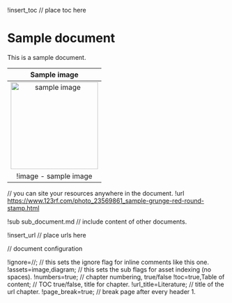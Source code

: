 !insert_toc                 // place toc here

# Sample document

This is a sample document.

|Sample image|
|:---:|
| <img width="200" src="https://previews.123rf.com/images/aquir/aquir1311/aquir131100316/23569861-sample-grunge-red-round-stamp.jpg"  alt="sample image"/> |
| !image - sample image|    // with the "!image" sub flag you don't have to number your assets, it happens automatically.

// you can site your resources anywhere in the document.
!url https://www.123rf.com/photo_23569861_sample-grunge-red-round-stamp.html


!sub sub_document.md        // include content of other documents.

!insert_url                 // place urls here

// document configuration

!ignore=//;                 // this sets the ignore flag for inline comments like this one.
!assets=image,diagram;      // this sets the sub flags for asset indexing (no spaces).
!numbers=true;              // chapter numbering, true/false
!toc=true,Table of content; // TOC true/false, title for chapter.
!url_title=Literature;      // title of the url chapter.
!page_break=true;           // break page after every header 1.